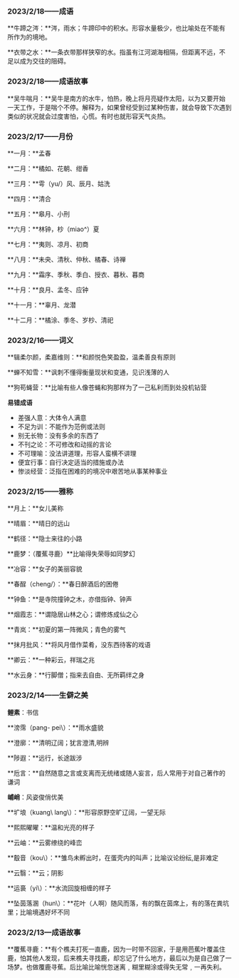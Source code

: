 ### **2023/2/18——成语**

**牛蹄之涔：**涔，雨水；牛蹄印中的积水。形容水量极少，也比喻处在不能有所作为的境地。

**衣带之水：**一条衣带那样狭窄的水。指虽有江河湖海相隔，但距离不远，不足以成为交往的阻碍。

### **2023/2/18——成语故事**

**吴牛喘月：**吴牛是南方的水牛，怕热，晚上将月亮疑作太阳，以为又要开始一天工作，于是喘个不停。解释为，如果曾经受到过某种伤害，就会导致下次遇到类似的状况就会过度害怕，心慌。有时也就形容天气炎热。

### **2023/2/17——月份**

**一月：**孟春

**二月：**橘如、花朝、绀香

**三月：**雩（yu/）风、辰月、姑洗

**四月：**清合

**五月：**皋月、小刑

**六月：**林钟，杪（miao^）夏

**七月：**夷则、凉月、初商

**八月：**未央、清秋、仲秋、橘春、诗禅

**九月：**霜序、季秋、季白、授衣、暮秋、暮商

**十月：**良月、孟冬、应钟

**十一月：**辜月、龙潜

**十二月：**橘涂、季冬、岁杪、清祀

### **2023/2/16——词义**

**辑柔尔颜，柔嘉维则：**和颜悦色笑盈盈，温柔善良有原则

**蝉不知雪：**讽刺不懂得衡量现状和变通，见识浅薄的人

**狗苟蝇营：**比喻有些人像苍蝇和狗那样为了一己私利而到处投机钻营

**易错成语**

- 差强人意：大体令人满意
- 不足为训：不能作为范例或法则
- 别无长物：没有多余的东西了
- 不刊之论：不可修改和动摇的言论
- 不可理喻：没法讲道理，形容人蛮横不讲理
- 便宜行事：自行决定适当的措施或办法
- 惨淡经营：泛指在困难的的境况中艰苦地从事某种事业

### **2023/2/15——雅称**

**月上：**女儿美称

**晴眉：**晴日的远山

**鹤径：**隐士来往的小路

**鹿梦：（覆蕉寻鹿）**比喻得失荣辱如同梦幻

**冶容：**女子的美丽容貌

**春酲（cheng/）：**春日醉酒后的困倦

**钟鱼：**是寺院撞钟之木，亦借指钟、钟声

**烟霞志：**谓隐居山林之心；谓修炼成仙之心

**青岚：**初夏的第一阵微风；青色的雾气

**抹月批风：**将风月借作菜肴，没东西待客的戏语

**卿云：**一种彩云，祥瑞之兆

**水云身：**行脚僧；指来去自由、无所羁绊之身

### **2023/2/14——生僻之美**

**鲤素**：书信

**滂霈（pang- pei\）：**雨水盛貌

**澄廓：**清明辽阔；犹言澄清,明辨

**陟遐：**远行，长途跋涉

**卮言：**自然随意之言或支离而无统绪或随人妄言，后人常用于对自己著作的谦词

**峬峭**：风姿俊俏优美

**圹埌（kuang\ lang\）：**形容原野空旷辽阔，一望无际

**熙熙曜曜：**温和光亮的样子

**云岫：**云雾缭绕的峰峦

**鷇音（kou\）：**雏鸟未孵出时，在蛋壳内的叫声；比喻议论纷纭,是非难定

**云翳：**云；阴影

**运裛（yi\）：**水流回旋相缠的样子

**坠茵落溷（hun\）：**花叶（人啊）随风而落，有的飘在茵席上，有的落在粪坑里；比喻境遇好坏不同

### **2023/2/13—成语故事**

**覆蕉寻鹿：**有个樵夫打死一直鹿，因为一时带不回家，于是用芭蕉叶覆盖住鹿，怕其他人发现，后来樵夫寻找鹿，却忘记了什么地方，最后以为是自己做了一场梦。也做覆鹿寻蕉。后比喻比喻恍忽迷离﹐糊里糊涂或得失无常﹐一再失利。

